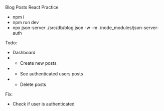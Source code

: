 Blog Posts React Practice

-   npm i
-   npm run dev
-   npx json-server ./src/db/blog.json -w -m ./node_modules/json-server-auth

Todo:

-   Dashboard
-   -   Create new posts
-   -   See authenticated users posts
-   -   Delete posts

Fix:

-   Check if user is authenticated
